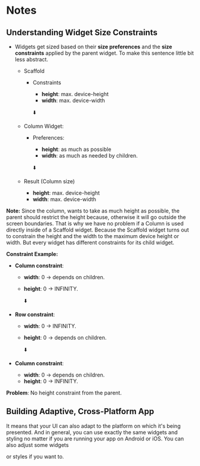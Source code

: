# Notes

## Understanding Widget Size Constraints

- Widgets get sized based on their **size preferences** and the **size constraints** applied by the parent widget. To make this sentence little bit less abstract.
  - Scaffold
    - Constraints
      - **height**: max. device-height
      - **width**: max. device-width

      ⬇️
  
  - Column Widget:
    - Preferences:
      - **height**: as much as possible
      - **width**: as much as needed by children.
  
      ⬇️
  
  - Result (Column size)
    - **height**: max. device-height
    - **width**: max. device-width

**Note:** Since the column, wants to take as much height as possible, the parent should restrict the height because, otherwise it will go outside the screen boundaries.
That is why we have no problem if a Column is used directly inside of a Scaffold widget. Because the Scaffold widget turns out to constrain the height and the width to the maximum device height or width.
But every widget has different constraints for its child widget.

**Constraint Example:**

- **Column constraint**:
  - **width**: 0 → depends on children.
  - **height**: 0 → INFINITY.
  
    ⬇️
  
- **Row constraint**:
  - **width**: 0 → INFINITY.
  - **height**: 0 → depends on children.
  
    ⬇️

- **Column constraint**:
  - **width**: 0 → depends on children.
  - **height**: 0 → INFINITY.

**Problem**: No height constraint from the parent.

## Building Adaptive, Cross-Platform App

It means that your UI can also adapt to the platform on which it's being presented. And in general, you can use exactly the same widgets and styling no matter if you are running your app on Android or iOS. You can also adjust some widgets

or styles if you want to.